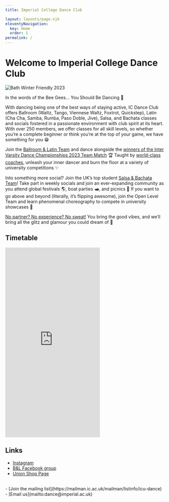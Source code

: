 ```yaml
---
title: Imperial College Dance Club

layout: layouts/page.njk
eleventyNavigation:
  key: Home
  order: 1
permalink: /
---
```


# Welcome to Imperial College Dance Club

![Bath Winter Friendly 2023](/images/bath23.jpg)

In the words of the Bee Gees… You Should Be Dancing 🪩

With dancing being one of the best ways of staying active, IC Dance Club offers Ballroom (Waltz, Tango, Viennese Waltz, Foxtrot, Quickstep), Latin (Cha Cha, Samba, Rumba, Paso Doble, Jive), Salsa, and Bachata classes and socials fostered in a passionate environment with club spirit at its heart. With over 250 members, we offer classes for all skill levels, so whether you’re a complete beginner or think you’re at the top of your game, we have something for you 😁

Join the [Ballroom & Latin Team](/ballroom-and-latin-team/) and dance alongside the [winners of the Inter Varsity Dance Championships 2023 Team Match](/posts/2021-22/ivdc/) 🏆 Taught by [world-class coaches](/instructors/), unleash your inner dancer and burn the floor at a variety of university competitions ✨

Into something more social? Join the UK’s top student [Salsa & Bachata Team](/salsa-and-bachata/)! Take part in weekly socials and join an ever-expanding community as you attend global festivals 🌎, boat parties 🛥, and picnics 🌳 If you want to go above and beyond (literally, it’s flipping awesome), join the Open Level Team and learn phenomenal choreography to compete in university showcases 💃

[No partner? No experience? No sweat!](/faq/) You bring the good vibes, and we’ll bring all the glitz and glamour you could dream of 🤩

## Timetable

<iframe src="https://calendar.google.com/calendar/embed?height=600&wkst=2&bgcolor=%23ffffff&ctz=Europe%2FLondon&showTitle=0&showPrint=0&hl=en_GB&mode=WEEK&src=YWExNmVhOTU3M2EyMGYzYTMwYjMyNDY4OWZjNjk1MDRlOTVmM2E2ZTMzNzY2MWQzMzk1NjBkNWM5NjIxYWQwY0Bncm91cC5jYWxlbmRhci5nb29nbGUuY29t&src=OGRkZDQ3ZGE0NTIxOTc4NzRkYmNjMmYzNGMwYWZlYjFkOWRhMjA2Njg5OWVjNTkxNjFkNzViZjZkMjg3ODY1MkBncm91cC5jYWxlbmRhci5nb29nbGUuY29t&color=%23D50000&color=%2333B679" style="border-width:0" width="auto" height="600" frameborder="0" scrolling="no"></iframe>

## Links

- [Instagram](https://www.instagram.com/dancers_of_imperial/)
- [B&L Facebook group](https://www.facebook.com/groups/1016821529348316)
- [Union Shop Page](https://www.imperialcollegeunion.org/shop/student-groups/338)
<br>
- [Join the mailing list](https://mailman.ic.ac.uk/mailman/listinfo/icu-dance)
- [Email us](mailto:dance@imperial.ac.uk)

